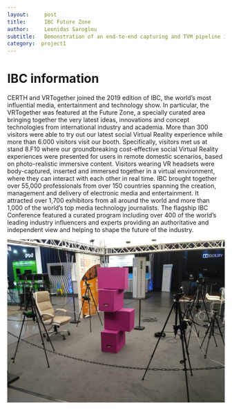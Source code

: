 ```yaml
---
layout:     post
title:      IBC Future Zone
author:     Leonidas Saroglou
subtitle:  	Demonstration of an end-to-end capturing and TVM pipeline in IBC
category:  project1
---
```

<!-- Start Writing Below in Markdown -->

# IBC information
CERTH and VRTogether joined the 2019 edition of IBC, the world’s most influential media, entertainment and technology show. 
In particular, the VRTogether was featured at the Future Zone, a specially curated area bringing together the very latest ideas, 
innovations and concept technologies from international industry and academia. More than 300 visitors were able to try out our latest social 
Virtual Reality experience while more than 6.000 visitors visit our booth. Specifically, visitors met us at stand 8.F10 where our groundbreaking cost-effective 
social Virtual Reality experiences were presented for users in remote domestic scenarios, based on photo-realistic immersive content. 
Visitors wearing VR headsets were body-captured, inserted and immersed together in a virtual environment, where they can interact with each other in real time.
IBC brought together over 55,000 professionals from over 150 countries spanning the creation, management and delivery of electronic media and entertainment. 
It attracted over 1,700 exhibitors from all around the world and more than 1,000 of the world’s top media technology journalists. 
The flagship IBC Conference featured a curated program including over 400 of the world’s leading industry influencers and experts providing an 
authoritative and independent view and helping to shape the future of the industry.

![alt text](https://github.com/VCL3D/vcl3d.github.io/blob/master/img/IBC_pictures/IMG_20190912_222956.jpg?raw=true "Basic Setup")


